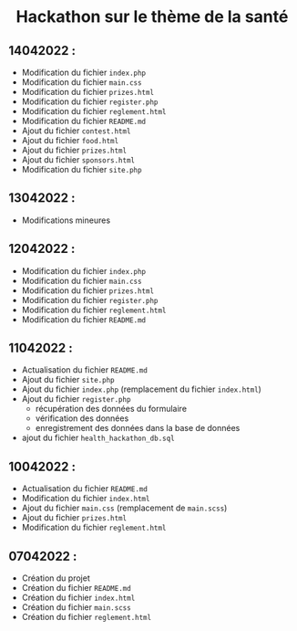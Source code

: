 # <center>Hackathon sur le thème de la santé</center>

## 14042022 :
- Modification du fichier ``index.php``
- Modification du fichier `main.css`
- Modification du fichier `prizes.html`
- Modification du fichier `register.php`
- Modification du fichier `reglement.html`
- Modification du fichier `README.md`
- Ajout du fichier `contest.html`
- Ajout du fichier `food.html`
- Ajout du fichier `prizes.html`
- Ajout du fichier `sponsors.html`
- Modification du fichier `site.php`

## 13042022 :

- Modifications mineures

## 12042022 :

- Modification du fichier ``index.php``
- Modification du fichier `main.css`
- Modification du fichier `prizes.html`
- Modification du fichier `register.php`
- Modification du fichier `reglement.html`
- Modification du fichier `README.md`

## 11042022 :

- Actualisation du fichier ``README.md``
- Ajout du fichier ``site.php``
- Ajout du fichier ``index.php`` (remplacement du fichier ``index.html``)
- Ajout du fichier ``register.php``
    + récupération des données du formulaire
    + vérification des données
    + enregistrement des données dans la base de données
- ajout du fichier ``health_hackathon_db.sql``

## 10042022 :

- Actualisation du fichier ``README.md``
- Modification du fichier ``index.html``
- Ajout du fichier ``main.css`` (remplacement de ``main.scss``)
- Ajout du fichier ``prizes.html``
- Modification du fichier ``reglement.html``

## 07042022 :

- Création du projet
- Création du fichier ``README.md``
- Création du fichier ``index.html``
- Création du fichier ``main.scss``
- Création du fichier ``reglement.html``